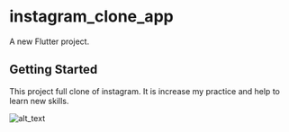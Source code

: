 # instagram_clone_app

A new Flutter project.

## Getting Started

This project full clone of instagram.
It is increase my practice and help to learn new skills.

![alt_text](https://ui4free.com/storage/public/images/instagram-ui-screens-2_1599646120.jpeg)
